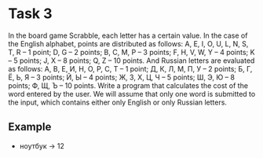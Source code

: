 # Task 3

In the board game Scrabble, each letter has a certain value. In the case of the
English alphabet, points are distributed as follows: A, E, I, O, U, L, N, S, T,
R – 1 point; D, G – 2 points; B, C, M, P – 3 points; F, H, V, W, Y – 4 points; K
– 5 points; J, X – 8 points; Q, Z – 10 points. And Russian letters are evaluated
as follows: А, В, Е, И, Н, О, Р, С, Т – 1 point; Д, К, Л, М, П, У – 2 points; Б,
Г, Ё, Ь, Я – 3 points; Й, Ы – 4 points; Ж, З, Х, Ц, Ч – 5 points; Ш, Э, Ю – 8 points;
Ф, Щ, Ъ – 10 points. Write a program that calculates the cost of the word entered
by the user. We will assume that only one word is submitted to the input, which
contains either only English or only Russian letters.

## Example

- ноутбук -> 12
